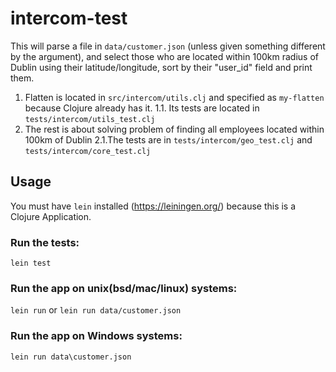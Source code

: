# intercom-test


This will parse a file in `data/customer.json` (unless given something different by the argument), and select those who are located within 100km radius of Dublin using their latitude/longitude, sort by their "user_id" field and print them.


1. Flatten is located in `src/intercom/utils.clj` and specified as `my-flatten` because Clojure already has it.
1.1. Its tests are located in `tests/intercom/utils_test.clj`
2. The rest is about solving problem of finding all employees located within 100km of Dublin
2.1.The tests are in `tests/intercom/geo_test.clj` and `tests/intercom/core_test.clj`


## Usage

You must have `lein` installed (https://leiningen.org/) because this is a Clojure Application.

### Run the tests:
`lein test`


### Run the app on unix(bsd/mac/linux) systems:
`lein run`
or
`lein run data/customer.json`


### Run the app on Windows systems:
`lein run data\customer.json`
